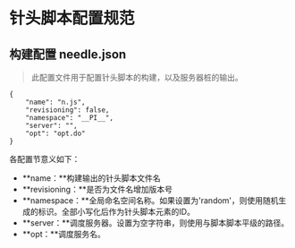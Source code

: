# 针头脚本配置规范 #

## 构建配置 needle.json ##

> 此配置文件用于配置针头脚本的构建，以及服务器桩的输出。

	{
	    "name": "n.js",
	    "revisioning": false,
	    "namespace": "__PI__",
		"server": "",
	    "opt": "opt.do"
	}

各配置节意义如下：

- **name：**构建输出的针头脚本文件名
- **revisioning：**是否为文件名增加版本号
- **namespace：**全局命名空间名称。如果设置为'random'，则使用随机生成的标识。全部小写化后作为针头脚本元素的ID。
- **server：**调度服务器。设置为空字符串，则使用与脚本脚本平级的路径。
- **opt：**调度服务名。
